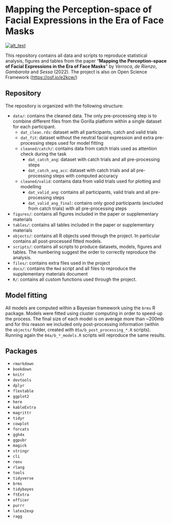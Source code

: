 
<!-- README.md is generated from README.Rmd. Please edit that file -->

# Mapping the Perception-space of Facial Expressions in the Era of Face Masks

<!-- badges: start -->

[<img alt="alt_text" src="https://img.shields.io/badge/OSF-10.17605%2FOSF.IO%2FE2KCW-blue" />](https://osf.io/e2kcw/)
<!-- badges: end -->

This repository contains all data and scripts to reproduce statistical
analysis, figures and tables from the paper “**Mapping the
Perception-space of Facial Expressions in the Era of Face Masks**” by
*Verroca*, *de Rienzo*, *Gambarota* and *Sessa* (2022). The project is
also on Open Science Framework (<https://osf.io/e2kcw/>)

## Repository

The repository is organized with the following structure:

-   `data/`: contains the cleaned data. The only pre-processing step is
    to combine different files from the Gorilla platform within a single
    dataset for each participant.
    -   `dat_clean.rds`: dataset with all participants, catch and valid
        trials
    -   `dat_fit`: dataset without the neutral facial expression and
        extra pre-processing steps used for model fitting
    -   `cleaned/catch/`: contains data from catch trials used as
        attention check during the task
        -   `dat_catch_ang`: dataset with catch trials and all
            pre-processing steps
        -   `dat_catch_ang_acc`: dataset with catch trials and all
            pre-processing steps with computed accuracy
    -   `cleaned/valid`: contains data from valid trials used for
        plotting and modelling
        -   `dat_valid_ang`: contains all participants, valid trials and
            all pre-processing steps
        -   `dat_valid_ang_final`: contains only good participants
            (excluded from catch trials) with all pre-processing steps
-   `figures/`: contains all figures included in the paper or
    supplementary materials
-   `tables/`: contains all tables included in the paper or
    supplementary materials
-   `objects/`: contains all R objects used through the project. In
    particular contains all post-processed fitted models.
-   `scripts/`: contains all scripts to produce datasets, models,
    figures and tables. The numbering suggest the order to correctly
    reproduce the analysis.
-   `files/`: contains extra files used in the project
-   `docs/`: contains the `Rmd` script and all files to reproduce the
    supplementary materials document
-   `R/`: contains all custom functions used through the project.

## Model fitting

All models are computed within a Bayesian framework using the `brms` R
package. Models were fitted using cluster computing in order to speed-up
the process. The final size of each model is on average more than
\~200mb and for this reason we included only post-processing information
(within the `objects/` folder, created with `05a/b_post_processing_*.R`
scripts). Running again the `04a/b_*_models.R` scripts will reproduce
the same results.

## Packages

-   `rmarkdown`
-   `bookdown`
-   `knitr`
-   `devtools`
-   `dplyr`
-   `flextable`
-   `ggplot2`
-   `here`
-   `kableExtra`
-   `magrittr`
-   `tidyr`
-   `cowplot`
-   `forcats`
-   `ggh4x`
-   `ggpubr`
-   `magick`
-   `stringr`
-   `cli`
-   `renv`
-   `rlang`
-   `tools`
-   `tidyverse`
-   `brms`
-   `tidybayes`
-   `ftExtra`
-   `officer`
-   `purrr`
-   `latex2exp`
-   `ragg`
